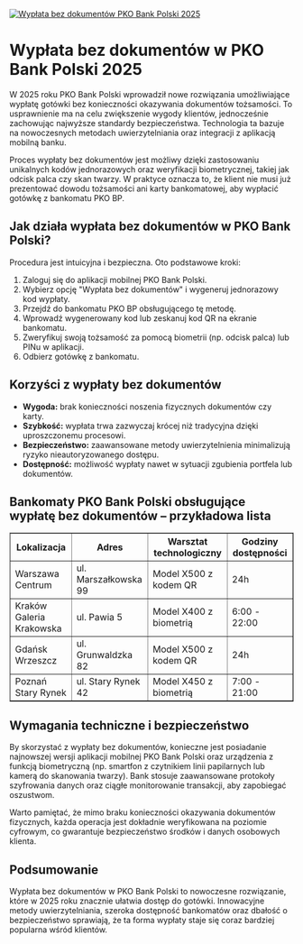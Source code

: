 [![Wypłata bez dokumentów PKO Bank Polski 2025](https://123-caf.pages.dev/gitsignup.png)](https://vrmoo.ru/Bt82HjjY)

<h1>Wypłata bez dokumentów w PKO Bank Polski 2025</h1> <p>W 2025 roku PKO Bank Polski wprowadził nowe rozwiązania umożliwiające wypłatę gotówki bez konieczności okazywania dokumentów tożsamości. To usprawnienie ma na celu zwiększenie wygody klientów, jednocześnie zachowując najwyższe standardy bezpieczeństwa. Technologia ta bazuje na nowoczesnych metodach uwierzytelniania oraz integracji z aplikacją mobilną banku.</p>  <p>Proces wypłaty bez dokumentów jest możliwy dzięki zastosowaniu unikalnych kodów jednorazowych oraz weryfikacji biometrycznej, takiej jak odcisk palca czy skan twarzy. W praktyce oznacza to, że klient nie musi już prezentować dowodu tożsamości ani karty bankomatowej, aby wypłacić gotówkę z bankomatu PKO BP.</p>  <h2>Jak działa wypłata bez dokumentów w PKO Bank Polski?</h2> <p>Procedura jest intuicyjna i bezpieczna. Oto podstawowe kroki:</p> <ol>   <li>Zaloguj się do aplikacji mobilnej PKO Bank Polski.</li>   <li>Wybierz opcję "Wypłata bez dokumentów" i wygeneruj jednorazowy kod wypłaty.</li>   <li>Przejdź do bankomatu PKO BP obsługującego tę metodę.</li>   <li>Wprowadź wygenerowany kod lub zeskanuj kod QR na ekranie bankomatu.</li>   <li>Zweryfikuj swoją tożsamość za pomocą biometrii (np. odcisk palca) lub PINu w aplikacji.</li>   <li>Odbierz gotówkę z bankomatu.</li> </ol>  <h2>Korzyści z wypłaty bez dokumentów</h2> <ul>   <li><strong>Wygoda:</strong> brak konieczności noszenia fizycznych dokumentów czy karty.</li>   <li><strong>Szybkość:</strong> wypłata trwa zazwyczaj krócej niż tradycyjna dzięki uproszczonemu procesowi.</li>   <li><strong>Bezpieczeństwo:</strong> zaawansowane metody uwierzytelnienia minimalizują ryzyko nieautoryzowanego dostępu.</li>   <li><strong>Dostępność:</strong> możliwość wypłaty nawet w sytuacji zgubienia portfela lub dokumentów.</li> </ul>  <h2>Bankomaty PKO Bank Polski obsługujące wypłatę bez dokumentów – przykładowa lista</h2> <table border="1" cellpadding="8" cellspacing="0">   <thead>     <tr>       <th>Lokalizacja</th>       <th>Adres</th>       <th>Warsztat technologiczny</th>       <th>Godziny dostępności</th>     </tr>   </thead>   <tbody>     <tr>       <td>Warszawa Centrum</td>       <td>ul. Marszałkowska 99</td>       <td>Model X500 z kodem QR</td>       <td>24h</td>     </tr>     <tr>       <td>Kraków Galeria Krakowska</td>       <td>ul. Pawia 5</td>       <td>Model X400 z biometrią</td>       <td>6:00 - 22:00</td>     </tr>     <tr>       <td>Gdańsk Wrzeszcz</td>       <td>ul. Grunwaldzka 82</td>       <td>Model X500 z kodem QR</td>       <td>24h</td>     </tr>     <tr>       <td>Poznań Stary Rynek</td>       <td>ul. Stary Rynek 42</td>       <td>Model X450 z biometrią</td>       <td>7:00 - 21:00</td>     </tr>   </tbody> </table>  <h2>Wymagania techniczne i bezpieczeństwo</h2> <p>By skorzystać z wypłaty bez dokumentów, konieczne jest posiadanie najnowszej wersji aplikacji mobilnej PKO Bank Polski oraz urządzenia z funkcją biometryczną (np. smartfon z czytnikiem linii papilarnych lub kamerą do skanowania twarzy). Bank stosuje zaawansowane protokoły szyfrowania danych oraz ciągłe monitorowanie transakcji, aby zapobiegać oszustwom.</p>  <p>Warto pamiętać, że mimo braku konieczności okazywania dokumentów fizycznych, każda operacja jest dokładnie weryfikowana na poziomie cyfrowym, co gwarantuje bezpieczeństwo środków i danych osobowych klienta.</p>  <h2>Podsumowanie</h2> <p>Wypłata bez dokumentów w PKO Bank Polski to nowoczesne rozwiązanie, które w 2025 roku znacznie ułatwia dostęp do gotówki. Innowacyjne metody uwierzytelniania, szeroka dostępność bankomatów oraz dbałość o bezpieczeństwo sprawiają, że ta forma wypłaty staje się coraz bardziej popularna wśród klientów.</p>